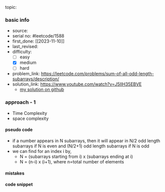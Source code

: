 topic:

### basic info
- source: 
- serial no: #leetcode/1588 
- first_done: [[2023-11-10]]
- last_revised:
- difficulty:
	- [ ] easy
	- [x] medium
	- [ ] hard
- problem_link: https://leetcode.com/problems/sum-of-all-odd-length-subarrays/description/
- solution_link: https://www.youtube.com/watch?v=J5IIH35EBVE
	- [my solution on github](https://github.com/shadow-1310/DSA_practice/blob/master/LeetCode/top_interview/array/medium/1588-sum_odd_length_subarray.py#L33-L47)

### approach - 1
- Time Complexity
- space complexity

#### pseudo code
- if a number appears in N subarrays, then it will appear in N/2 odd  length subarrays if N is even and (N/2+1) odd length subarrays if N is odd
- we can find for an index i by, 
	- N = (subarrays starting from i) x (subarrays ending at i)
	- N = (n-i) x (i+1), where n=total number of elements
#### mistakes

#### code snippet
```python

```